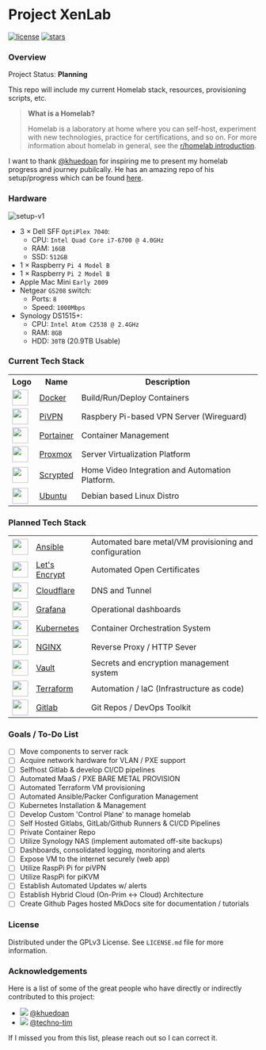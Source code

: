 # Project XenLab

[![license](https://img.shields.io/github/license/khuedoan/homelab?style=flat-square&logo=gnu&logoColor=white)](https://www.gnu.org/licenses/gpl-3.0.html)
[![stars](https://img.shields.io/github/stars/dancrodev/homelab?logo=github&logoColor=white&color=gold&style=flat-square)](https://github.com/dancrodev/homelab)

### Overview

Project Status: **Planning**

This repo will include my current Homelab stack, resources, provisioning scripts, etc.

> **What is a Homelab?**
>
> Homelab is a laboratory at home where you can self-host, experiment with new technologies, practice for certifications, and so on. For more information about homelab in general, see the [r/homelab introduction](https://www.reddit.com/r/homelab/wiki/introduction).

I want to thank [@khuedoan](https://github.com/khuedoan) for inspiring me to present my homelab progress and journey pubilcally. He has an amazing repo of his setup/progress which can be found [here](https://github.com/khuedoan/homelab).

### Hardware

![setup-v1](https://github.com/dancrodev/homelab/assets/2058413/fababd7c-0531-451c-9cfb-1807eaf17716)

- 3 × Dell SFF `OptiPlex 7040`:
  - CPU: `Intel Quad Core i7-6700 @ 4.0GHz`
  - RAM: `16GB`
  - SSD: `512GB`
- 1 × Raspberry `Pi 4 Model B`
- 1 × Raspberry `Pi 2 Model B`
- Apple Mac Mini `Early 2009`
- Netgear `GS208` switch:
  - Ports: `8`
  - Speed: `1000Mbps`
- Synology DS1515+:
  - CPU: `Intel Atom C2538 @ 2.4GHz`
  - RAM: `8GB`
  - HDD: `30TB` (20.9TB Usable)

### Current Tech Stack

<table>
    <tr>
        <th>Logo</th>
        <th>Name</th>
        <th>Description</th>
    </tr>
    <tr>
        <td><img width="32" src="https://www.docker.com/wp-content/uploads/2022/03/Moby-logo.png"></td>
        <td><a href="https://www.docker.com">Docker</a></td>
        <td>Build/Run/Deploy Containers</td>
    </tr>
    <tr>
        <td><img width="32" src="https://avatars.githubusercontent.com/u/18517161?s=200&v=4"></td>
        <td><a href="https://www.pivpn.io/">PiVPN</a></td>
        <td>Raspbery Pi-based VPN Server (Wireguard)</td>
    </tr>
    <tr>
        <td><img width="32" src="https://avatars.githubusercontent.com/u/22225832?s=200&v=4"></td>
        <td><a href="https://www.portainer.io/">Portainer</a></td>
        <td>Container Management</td>
    </tr>
    <tr>
        <td><img width="32" src="https://avatars.githubusercontent.com/u/2678585?s=200&v=4"></td>
        <td><a href="https://www.proxmox.com">Proxmox</a></td>
        <td>Server Virtualization Platform</td>
    </tr>
    <tr>
        <td><img width="32" src="https://github.com/dancrodev/homelab/assets/2058413/e7d92189-1116-472c-827e-bff10be52cef"></td>
        <td><a href="https://www.scrypted.app/">Scrypted</a></td>
        <td>Home Video Integration and Automation Platform.</td>
    </tr>
     <tr>
        <td><img width="32" src="https://avatars.githubusercontent.com/u/4604537?s=200&v=4"></td>
        <td><a href="https://ubuntu.com">Ubuntu</a></td>
        <td>Debian based Linux Distro</td>
    </tr>
</table>

### Planned Tech Stack

<table>
    <tr>
        <td><img width="32" src="https://simpleicons.org/icons/ansible.svg"></td>
        <td><a href="https://www.ansible.com">Ansible</a></td>
        <td>Automated bare metal/VM  provisioning and configuration</td>
    </tr>
    <tr>
        <td><img width="32" src="https://avatars.githubusercontent.com/u/9289019?s=200&v=4"></td>
        <td><a href="https://letsencrypt.org/">Let's Encrypt</a></td>
        <td>Automated Open Certificates</td>
    </tr>
    <tr>
        <td><img width="32" src="https://avatars.githubusercontent.com/u/314135?s=200&v=4"></td>
        <td><a href="https://www.cloudflare.com">Cloudflare</a></td>
        <td>DNS and Tunnel</td>
    </tr>
     <tr>
        <td><img width="32" src="https://grafana.com/static/img/menu/grafana2.svg"></td>
        <td><a href="https://grafana.com">Grafana</a></td>
        <td>Operational dashboards</td>
    </tr>
    <tr>
        <td><img width="32" src="https://cncf-branding.netlify.app/img/projects/kubernetes/icon/color/kubernetes-icon-color.svg"></td>
        <td><a href="https://kubernetes.io">Kubernetes</a></td>
        <td>Container Orchestration System</td>
    </tr>
    <tr>
        <td><img width="32" src="https://avatars.githubusercontent.com/u/1412239?s=200&v=4"></td>
        <td><a href="https://www.nginx.com">NGINX</a></td>
        <td>Reverse Proxy / HTTP Sever</td>
    </tr>
    <tr>
        <td><img width="32" src="https://simpleicons.org/icons/vault.svg"></td>
        <td><a href="https://www.vaultproject.io">Vault</a></td>
        <td>Secrets and encryption management system</td>
    </tr>
    <tr>
        <td><img width="32" src="https://github.com/dancrodev/homelab/assets/2058413/d14a5113-bee4-459e-9eb5-299ac2cab111"></td>
        <td><a href="https://www.terraform.io/">Terraform</a></td>
        <td>Automation / IaC (Infrastructure as code)</td>
    </tr>
    <tr>
        <td><img width="32" src="https://avatars.githubusercontent.com/u/22105643?s=200&v=4"></td>
        <td><a href="https://www.gitlab.com">Gitlab</a></td>
        <td>Git Repos / DevOps Toolkit</td>
    </tr>
</table>

### Goals / To-Do List

- [ ] Move components to server rack
- [ ] Acquire network hardware for VLAN / PXE support
- [ ] Selfhost Gitlab & develop CI/CD pipelines
- [ ] Automated MaaS / PXE BARE METAL PROVISION
- [ ] Automated Terraform VM provisioning
- [ ] Automated Ansible/Packer Configuration Management
- [ ] Kubernetes Installation & Management
- [ ] Develop Custom 'Control Plane' to manage homelab
- [ ] Self Hosted Gitlabs, GitLab/Github Runners & CI/CD Pipelines
- [ ] Private Container Repo
- [ ] Utilize Synology NAS (implement automated off-site backups)
- [ ] Dashboards, consolidated logging, monitoring and alerts
- [ ] Expose VM to the internet securely (web app)
- [ ] Utilize RaspPi Pi for piVPN
- [ ] Utilize RaspPi for piKVM
- [ ] Establish Automated Updates w/ alerts
- [ ] Establish Hybrid Cloud (On-Prim <-> Cloud) Architecture
- [ ] Create Github Pages hosted MkDocs site for documentation / tutorials

### License

Distributed under the GPLv3 License.
See `LICENSE.md` file for more information.

### Acknowledgements

Here is a list of some of the great people who have directly or indirectly contributed to this project:

- ![](https://github.com/khuedoan.png?size=24) [@khuedoan](https://github.com/khuedoan)
- ![](https://github.com//techno-tim.png?size=24) [@techno-tim](https://github.com//techno-tim)

If I missed you from this list, please reach out so I can correct it.
